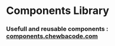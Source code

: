 # Components Library
### Usefull and reusable components : [components.chewbacode.com](https://components.chewbacode.com)
